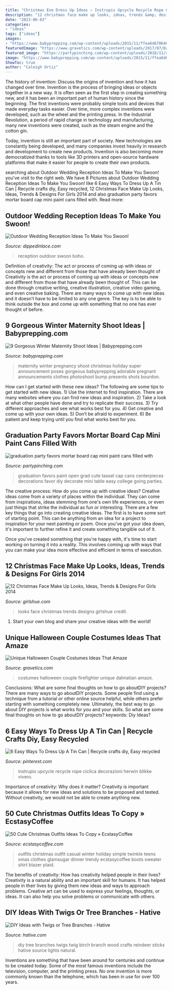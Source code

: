 ```yaml
---
title: "Christmas Eve Dress Up Ideas ~ Instrupix Upcycle Recycle Rope Ciclica Decorazioni Herwin Blikke Vivero"
description: "12 christmas face make up looks, ideas, trends &amp; designs for girls 2014"
date: "2023-06-03"
categories:
- "ideas"
tags: ["ideas"]
images:
- "https://www.babyprepping.com/wp-content/uploads/2015/11/ffea6d6706400a36b47295e53dbe24e9.jpg"
featuredImage: "https://www.gravetics.com/wp-content/uploads/2017/07/Dalmatian-Firefighter.jpg"
featured_image: "https://partypinching.com/wp-content/uploads/2016/11/cache_4098887304.png"
image: "https://www.babyprepping.com/wp-content/uploads/2015/11/ffea6d6706400a36b47295e53dbe24e9.jpg"
ShowToc: true
author: "Caleigh Ortiz"
---
```



The history of invention: Discuss the origins of invention and how it has changed over time.
Invention is the process of bringing ideas or objects together in a new way. It is often seen as the first step in creating something new, and it has been an important part of human history since the beginning.
The first inventions were probably simple tools and devices that made everyday tasks easier. Over time, more complex inventions were developed, such as the wheel and the printing press. In the Industrial Revolution, a period of rapid change in technology and manufacturing, many new inventions were created, such as the steam engine and the cotton gin.

Today, invention is still an important part of society. New technologies are constantly being developed, and many companies invest heavily in research and development to create new products. Invention is also becoming more democratized thanks to tools like 3D printers and open-source hardware platforms that make it easier for people to create their own products.

	

		
searching about Outdoor Wedding Reception Ideas To Make You Swoon! you've visit to the right web. We have 8 Pictures about Outdoor Wedding Reception Ideas To Make You Swoon! like 6 Easy Ways To Dress Up A Tin Can | Recycle crafts diy, Easy recycled, 12 Christmas Face Make Up Looks, Ideas, Trends &amp; Designs For Girls 2014 and also graduation party favors mortar board cap mini paint cans filled with. Read more:
		
    
## Outdoor Wedding Reception Ideas To Make You Swoon!

<img loading=lazy src="https://dippedinlace.com/wp-content/uploads/2015/03/Outdoor-Wedding-Reception-Ideas-17.jpg" onerror="this.onerror=null;this.src='https://tse4.mm.bing.net/th?id=OIP.lzCrcYPIn5_ZAc7eUBQLDwHaLH&amp;pid=15.1';" alt="Outdoor Wedding Reception Ideas To Make You Swoon!">

_Source: dippedinlace.com_

>reception outdoor swoon boho. 

	

Definition of creativity: The act or process of coming up with ideas or concepts new and different from those that have already been thought of
Creativity is the act or process of coming up with ideas or concepts new and different from those that have already been thought of. This can be done through creative writing, creative illustration, creative video gaming, and even creative baking. There are many ways to come up with new ideas and it doesn’t have to be limited to any one genre. The key is to be able to think outside the box and come up with something that no one has ever thought of before.

    
## 9 Gorgeous Winter Maternity Shoot Ideas | Babyprepping.com

<img loading=lazy src="https://www.babyprepping.com/wp-content/uploads/2015/11/ffea6d6706400a36b47295e53dbe24e9.jpg" onerror="this.onerror=null;this.src='https://tse4.mm.bing.net/th?id=OIP.3h16sDNakq3Y7gOh_0XWZwHaLH&amp;pid=15.1';" alt="9 Gorgeous Winter Maternity Shoot Ideas | Babyprepping.com">

_Source: babyprepping.com_

>maternity winter pregnancy shoot christmas holiday super announcement poses gorgeous babyprepping adorable pregnant announcements clothes photoshoot bump presents shots bourdon. 

	

How can I get started with these new ideas?
The following are some tips to get started with new ideas. 1) Use the internet to find inspiration. There are many websites where you can find new ideas and inspiration. 2) Take a look at what other people have done and try to replicate their success. 3) Try different approaches and see what works best for you. 4) Get creative and come up with your own ideas. 5) Don’t be afraid to experiment. 6) Be patient and keep trying until you find what works best for you.

    
## Graduation Party Favors Mortar Board Cap Mini Paint Cans Filled With

<img loading=lazy src="https://partypinching.com/wp-content/uploads/2016/11/cache_4098887304.png" onerror="this.onerror=null;this.src='https://tse3.mm.bing.net/th?id=OIP.u7jLjQ5tKBmwjR5qidElMQHaJ4&amp;pid=15.1';" alt="graduation party favors mortar board cap mini paint cans filled with">

_Source: partypinching.com_

>graduation favors paint open grad cute tassel cap cans centerpieces decorations favor diy decorate mini table easy college going parties. 

	

The creative process: How do you come up with creative ideas?
Creative ideas come from a variety of places within the individual. They can come from inspirations, ideas stemming from one's own life experiences, or even just things that strike the individual as fun or interesting. 
There are a few key things that go into creating creative ideas. The first is to have some sort of starting point. This can be anything from an idea for a project to inspiration for your next painting or poem. Once you've got your idea down, it's important to further refine it and create something tangible out of it. 

Once you've created something that you're happy with, it's time to start working on turning it into a reality. This involves coming up with ways that you can make your idea more effective and efficient in terms of execution.

    
## 12 Christmas Face Make Up Looks, Ideas, Trends &amp; Designs For Girls 2014

<img loading=lazy src="https://www.girlshue.com/wp-content/uploads/2014/12/12-Christmas-Face-Make-Up-Looks-Ideas-Trends-Designs-For-Girls-2014-8.jpg" onerror="this.onerror=null;this.src='https://tse2.mm.bing.net/th?id=OIP.ZOXRIkelfw9nSoK1tkWIXQAAAA&amp;pid=15.1';" alt="12 Christmas Face Make Up Looks, Ideas, Trends &amp; Designs For Girls 2014">

_Source: girlshue.com_

>looks face christmas trends designs girlshue credit. 

	

1. Start your own blog and share your creative ideas with the world!

    
## Unique Halloween Couple Costumes Ideas That Amaze

<img loading=lazy src="https://www.gravetics.com/wp-content/uploads/2017/07/Dalmatian-Firefighter.jpg" onerror="this.onerror=null;this.src='https://tse2.mm.bing.net/th?id=OIP.2GyKmF6GvnY-WS6n4MIymwHaJ4&amp;pid=15.1';" alt="Unique Halloween Couple Costumes Ideas That Amaze">

_Source: gravetics.com_

>costumes halloween couple firefighter unique dalmatian amaze. 

	

Conclusions: What are some final thoughts on how to go aboutDIY projects?
There are many ways to go aboutDIY projects. Some people find using a technique from a tutorial or other online source helpful, while others prefer starting with something completely new. Ultimately, the best way to go about DIY projects is what works for you and your skills. So what are some final thoughts on how to go aboutDIY projects? keywords: Diy Ideas?

    
## 6 Easy Ways To Dress Up A Tin Can | Recycle Crafts Diy, Easy Recycled

<img loading=lazy src="https://i.pinimg.com/736x/42/00/b3/4200b3248d159393910daa33d57cdef0.jpg" onerror="this.onerror=null;this.src='https://tse2.mm.bing.net/th?id=OIP.yeLB_BNC961aDnaM447TZAHaMP&amp;pid=15.1';" alt="6 Easy Ways To Dress Up A Tin Can | Recycle crafts diy, Easy recycled">

_Source: pinterest.com_

>instrupix upcycle recycle rope ciclica decorazioni herwin blikke vivero. 

	

Importance of creativity: Why does it matter?
Creativity is important because it allows for new ideas and solutions to be proposed and tested. Without creativity, we would not be able to create anything new.

    
## 50 Cute Christmas Outfits Ideas To Copy » EcstasyCoffee

<img loading=lazy src="https://i1.wp.com/www.ecstasycoffee.com/wp-content/uploads/2016/10/Cute-Christmas-outfits-5.jpg" onerror="this.onerror=null;this.src='https://tse4.mm.bing.net/th?id=OIP.5UUlrQWTJHXcDGPUiyKnkAHaLG&amp;pid=15.1';" alt="50 Cute Christmas Outfits Ideas To Copy » EcstasyCoffee">

_Source: ecstasycoffee.com_

>outfits christmas outfit casual winter holiday simple twinkle teens xmas clothes glamsugar dinner trendy ecstasycoffee boots sweater shirt blazer plaid. 

	

The benefits of creativity: How has creativity helped people in their lives?
Creativity is a natural ability and an important skill for humans. It has helped people in their lives by giving them new ideas and ways to approach problems. Creative art can be used to express your feelings, thoughts, or ideas. It can also help you solve problems or communicate with others.

    
## DIY Ideas With Twigs Or Tree Branches - Hative

<img loading=lazy src="https://hative.com/wp-content/uploads/2015/01/twig-crafts/1-20-diy-ideas-with-twigs-sticks-tree-branches.jpg" onerror="this.onerror=null;this.src='https://tse4.mm.bing.net/th?id=OIP.A-RxrtcHJpSfdPPL83ILVQHaLH&amp;pid=15.1';" alt="DIY Ideas with Twigs or Tree Branches - Hative">

_Source: hative.com_

>diy tree branches twigs twig birch branch wood crafts reindeer sticks hative source lights natural. 

	

Inventions are something that have been around for centuries and continue to be created today. Some of the most famous inventions include the television, computer, and the printing press. No one invention is more commonly known than the telephone, which has been in use for over 100 years.

